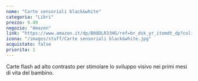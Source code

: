 ```yaml
---
nome: "Carte sensoriali black&white"
categoria: "Libri"
prezzo: 9.49
negozio: "Amazon"
link: "https://www.amazon.it/dp/B08DLR33HG/ref=br_dsk_yr_itemdt_dp?colid=3QGQUT8WCNDK0&coliid=I1OOBCVCJMHQER&th=1"
icona: "/images/stuff/Carte sensoriali black&white.jpg"
acquistato: false
priorita: 1
---
```


Carte flash ad alto contrasto per stimolare lo sviluppo visivo nei primi mesi di vita del bambino.
